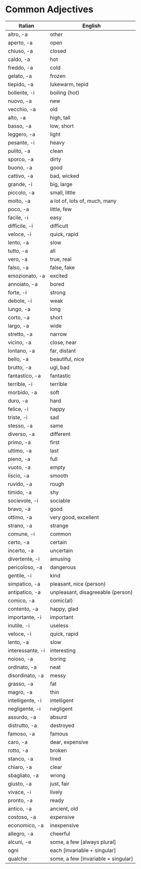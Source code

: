 # Common Adjectives

| Italian          | English                             |
|------------------|-------------------------------------|
| altro, -a        | other                               |
| aperto, -a       | open                                |
| chiuso, -a       | closed                              |
| caldo, -a        | hot                                 |
| freddo, -a       | cold                                |
| gelato, -a       | frozen                              |
| tiepido, -a      | lukewarm, tepid                     |
| bollente, -i     | boiling (hot)                       |
| nuovo, -a        | new                                 |
| vecchio, -a      | old                                 |
| alto, -a         | high, tall                          |
| basso, -a        | low, short                          |
| leggero, -a      | light                               |
| pesante, -i      | heavy                               |
| pulito, -a       | clean                               |
| sporco, -a       | dirty                               |
| buono, -a        | good                                |
| cattivo, -a      | bad, wicked                         |
| grande, -i       | big, large                          |
| piccolo, -a      | small, little                       |
| molto, -a        | a lot of, lots of, much, many       |
| poco, -a         | little, few                         |
| facile, -i       | easy                                |
| difficile, -i    | difficult                           |
| veloce, -i       | quick, rapid                        |
| lento, -a        | slow                                |
| tutto, -a        | all                                 |
| vero, -a         | true, real                          |
| falso, -a        | false, fake                         |
| emozionato, -a   | excited                             |
| annoiato, -a     | bored                               |
| forte, -i        | strong                              |
| debole, -i       | weak                                |
| lungo, -a        | long                                |
| corto, -a        | short                               |
| largo, -a        | wide                                |
| stretto, -a      | narrow                              |
| vicino, -a       | close, near                         |
| lontano, -a      | far, distant                        |
| bello, -a        | beautiful, nice                     |
| brutto, -a       | ugl, bad                            |
| fantastico, -a   | fantastic                           |
| terrible, -i     | terrible                            |
| morbido, -a      | soft                                |
| duro, -a         | hard                                |
| felice, -i       | happy                               |
| triste, -i       | sad                                 |
| stesso, -a       | same                                |
| diverso, -a      | different                           |
| primo, -a        | first                               |
| ultimo, -a       | last                                |
| pieno, -a        | full                                |
| vuoto, -a        | empty                               |
| liscio, -a       | smooth                              |
| ruvido, -a       | rough                               |
| timido, -a       | shy                                 |
| socievole, -i    | sociable                            |
| bravo, -a        | good                                |
| ottimo, -a       | very good, excellent                |
| strano, -a       | strange                             |
| comune, -i       | common                              |
| certo, -a        | certain                             |
| incerto, -a      | uncertain                           |
| divertente, -i   | amusing                             |
| pericoloso, -a   | dangerous                           |
| gentile, -i      | kind                                |
| simpatico, -a    | pleasant, nice (person)             |
| antipatico, -a   | unpleasant, disagreeable (person)   |
| comico, -a       | comic(al)                           |
| contento, -a     | happy, glad                         |
| importante, -i   | important                           |
| inutile, -i      | useless                             |
| veloce, -i       | quick, rapid                        |
| lento, -a        | slow                                |
| interessante, -i | interesting                         |
| noioso, -a       | boring                              |
| ordinato, -a     | neat                                |
| disordinato, -a  | messy                               |
| grasso, -a       | fat                                 |
| magro, -a        | thin                                |
| intelligente, -i | intelligent                         |
| negligente, -i   | negligent                           |
| assurdo, -a      | absurd                              |
| distrutto, -a    | destroyed                           |
| famoso, -a       | famous                              |
| caro, -a         | dear, expensive                     |
| rotto, -a        | broken                              |
| stanco, -a       | tired                               |
| chiaro, -a       | clear                               |
| sbagliato, -a    | wrong                               |
| giusto, -a       | just, fair                          |
| vivace, -i       | lively                              |
| pronto, -a       | ready                               |
| antico, -a       | ancient, old                        |
| costoso, -a      | expensive                           |
| economico, -a    | inexpensive                         |
| allegro, -a      | cheerful                            |
| alcuni, -e       | some, a few [always plural]         |
| ogni             | each [invariable + singular]        |
| qualche          | some, a few [invariable + singular] |
